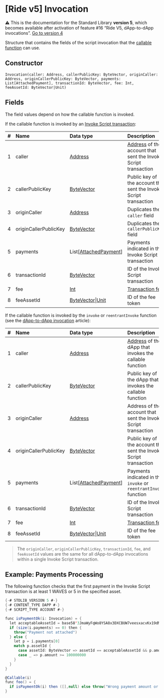 # [Ride v5] Invocation

:warning: This is the documentation for the Standard Library **version 5**, which becomes available after activation of feature #16 “Ride V5, dApp-to-dApp invocations”. [Go to version 4](/en/ride/structures/common-structures/invocation)

Structure that contains the fields of the script invocation that the [callable function](/en/ride/v5/functions/callable-function) can use.

## Constructor

```ride
Invocation(caller: Address, callerPublicKey: ByteVector, originCaller: Address, originCallerPublicKey: ByteVector, payments: List[AttachedPayment], transactionId: ByteVector, fee: Int, feeAssetId: ByteVector|Unit)
```

## Fields

The field  values depend on how the callable function is invoked.

If the callable function is invoked by an [Invoke Script transaction](/en/blockchain/transaction-type/invoke-script-transaction):

|   #   | Name | Data type | Description |
| :--- | :--- | :--- | :--- |
| 1 | caller | [Address](/en/ride/v5/structures/common-structures/address) | [Address](/en/blockchain/account/) of the account that sent the Invoke Script transaction |
| 2 | callerPublicKey | [ByteVector](/en/ride/v5/data-types/byte-vector) | Public key of the account that sent the Invoke Script transaction |
| 3 | originCaller | [Address](/en/ride/v5/structures/common-structures/address) | Duplicates the `caller` field |
| 4 | originCallerPublicKey | [ByteVector](/en/ride/v5/data-types/byte-vector) | Duplicates the `callerPublicKey` field |
| 5 | payments | List[[AttachedPayment](/en/ride/v5/structures/common-structures/attached-payment)] | Payments indicated in the Invoke Script transaction |
| 6 | transactionId | [ByteVector](/en/ride/v5/data-types/byte-vector) | ID of the Invoke Script transaction |
| 7 | fee | [Int](/en/ride/v5/data-types/int) | [Transaction fee](/en/blockchain/transaction/transaction-fee) |
| 8 | feeAssetId | [ByteVector](/en/ride/v5/data-types/byte-vector)&#124;[Unit](/en/ride/v5/data-types/unit) | ID of the fee token |

If the callable function is invoked by the `invoke` or `reentrantInvoke` function (see the [dApp-to-dApp invocation](/en/ride/advanced/dapp-to-dapp) article):

|   #   | Name | Data type | Description |
| :--- | :--- | :--- | :--- |
| 1 | caller | [Address](/en/ride/v5/structures/common-structures/address) | [Address](/en/blockchain/account/) of the dApp that invokes the callable function |
| 2 | callerPublicKey | [ByteVector](/en/ride/v5/data-types/byte-vector) | Public key of the dApp that invokes the callable function |
| 3 | originCaller | [Address](/en/ride/v5/structures/common-structures/address) | Address of the account that sent the Invoke Script transaction |
| 4 | originCallerPublicKey | [ByteVector](/en/ride/v5/data-types/byte-vector) | Public key of the account that sent the Invoke Script transaction |
| 5 | payments | List[[AttachedPayment](/en/ride/v5/structures/common-structures/attached-payment)] | Payments indicated in the `invoke` or `reentrantInvoke` function |
| 6 | transactionId | [ByteVector](/en/ride/v5/data-types/byte-vector) | ID of the Invoke Script transaction |
| 7 | fee | [Int](/en/ride/v5/data-types/int) | [Transaction fee](/en/blockchain/transaction/transaction-fee) |
| 8 | feeAssetId | [ByteVector](/en/ride/v5/data-types/byte-vector)&#124;[Unit](/en/ride/v5/data-types/unit) | ID of the fee token |

> The `originCaller`, `originCallerPublicKey`, `transactionId`, `fee`, and `feeAssetId` values are the same for all dApp-to-dApp invocations  within a single Invoke Script transaction.

## Example: Payments Processing

The following function checks that the first payment in the Invoke Script transaction is at least 1 WAVES or 5 in the specified asset.

```scala
{-# STDLIB_VERSION 5 #-}
{-# CONTENT_TYPE DAPP #-}
{-# SCRIPT_TYPE ACCOUNT #-}

func isPaymentOk(i: Invocation) = {
  let acceptableAssetId = base58'3JmaWyFqWo8YSA8x3DXCBUW7veesxacvKx19dMv7wTMg'
  if (size(i.payments) == 0) then {
    throw("Payment not attached")
  } else {
    let p = i.payments[0]
    match p.assetId {
      case assetId: ByteVector => assetId == acceptableAssetId && p.amount >= 500000000
      case _ => p.amount >= 100000000
    }
  }
}

@Callable(i)
func foo() = {
  if isPaymentOk(i) then ([],null) else throw("Wrong payment amount or asset")
}
```